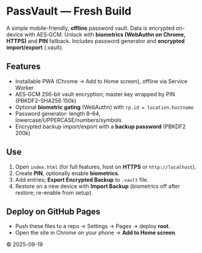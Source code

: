 # PassVault — Fresh Build

A simple mobile-friendly, **offline** password vault. Data is encrypted on-device with AES‑GCM. Unlock with **biometrics (WebAuthn on Chrome, HTTPS)** and **PIN** fallback. Includes password generator and **encrypted import/export** (.vault).

## Features
- Installable PWA (Chrome → Add to Home screen), offline via Service Worker
- AES‑GCM 256-bit vault encryption; master key wrapped by PIN (PBKDF2-SHA256 150k)
- Optional **biometric gating** (WebAuthn) with `rp.id = location.hostname`
- Password generator: length 8–64, lowercase/UPPERCASE/numbers/symbols
- Encrypted backup import/export with a **backup password** (PBKDF2 200k)

## Use
1. Open `index.html` (for full features, host on **HTTPS** or `http://localhost`).
2. Create **PIN**, optionally enable **biometrics**.
3. Add entries; **Export Encrypted Backup** to `.vault` file.
4. Restore on a new device with **Import Backup** (biometrics off after restore; re-enable from setup).

## Deploy on GitHub Pages
- Push these files to a repo → Settings → Pages → deploy **root**.
- Open the site in Chrome on your phone → **Add to Home screen**.

© 2025-09-19
